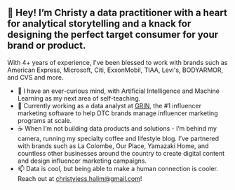 ## 👋 Hey! I’m Christy a data practitioner with a heart for analytical storytelling and a knack for designing the perfect target consumer for your brand or product.
With 4+ years of experience, I've been blessed to work with brands such as American Express, Microsoft, Citi, ExxonMobil, TIAA, Levi's, BODYARMOR, and CVS and more.
- 👀 I have an ever-curious mind, with Artificial Intelligence and Machine Learning as my next area of self-teaching.
- 🌱 Currently working as a data analyst at [GRIN](https://www.grin.co), the #1 influencer marketing software to help DTC brands manage influencer marketing programs at scale.
- ☕ When I’m not building data products and solutions - I’m behind my camera, running my specialty coffee and lifestyle blog. I’ve partnered with brands such as La Colombe, Our Place, Yamazaki Home, and countless other businesses around the country to create digital content and design influencer marketing campaigns.
- 📫 Data is cool, but being able to make a human connection is cooler. Reach out at christyjess.halim@gmail.com!

<!---
cjhalim-ai/cjhalim-ai is a ✨ special ✨ repository because its `README.md` (this file) appears on your GitHub profile.
You can click the Preview link to take a look at your changes.
--->
